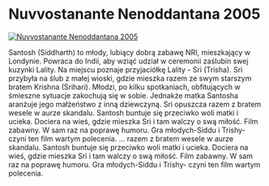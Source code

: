 Nuvvostanante Nenoddantana 2005 
=============
[![Nuvvostanante Nenoddantana 2005 ](http://vidos.pl/images/player.gif)](http://vidos.pl/nuvvostanante-nenoddantana-2005)

 Santosh (Siddharth) to młody, lubiący dobrą zabawę NRI, mieszkający w Londynie. Powraca do Indii, aby wziąć udział w ceremonii zaślubin swej kuzynki Lality. Na miejscu poznaje przyjaciółkę Lality - Sri (Trisha). Sri przybyła na ślub z małej wioski, gdzie mieszka razem ze swym starszym bratem Krishna (Srihari). Młodzi, po kilku spotkaniach, obfitujących w śmieszne sytuacje zakochują się w sobie. Jednakże matka Santosha aranżuje jego małżeństwo z inną dziewczyną. Sri opuszcza razem z bratem wesele w aurze skandalu. Santosh buntuje się przeciwko woli matki i ucieka. Dociera na wieś, gdzie mieszka Sri i tam walczy o swą miłość. Film zabawny. W sam raz na poprawę humoru. Gra młodych-Siddu i Trishy- czyni ten film wartym polecenia.  ... razem z bratem wesele w aurze skandalu. Santosh buntuje się przeciwko woli matki i ucieka. Dociera na wieś, gdzie mieszka Sri i tam walczy o swą miłość. Film zabawny. W sam raz na poprawę humoru. Gra młodych-Siddu i Trishy- czyni ten film wartym polecenia.
